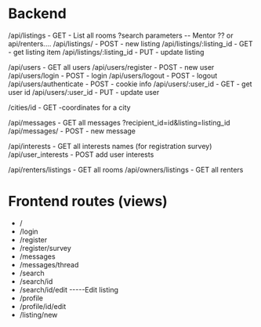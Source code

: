 # Backend 
/api/listings - GET - List all rooms ?search parameters -- Mentor ?? or api/renters....
/api/listings/ - POST - new listing
/api/listings/:listing_id - GET - get listing item
/api/listings/:listing_id - PUT - update listing


/api/users - GET all users
/api/users/register - POST - new user
/api/users/login - POST - login
/api/users/logout - POST - logout
/api/users/authenticate - POST - cookie info
/api/users/:user_id - GET - get user id
/api/users/:user_id - PUT - update user

/cities/id - GET -coordinates for a city

/api/messages - GET all messages ?recipient_id=id&listing=listing_id
/api/messages/ - POST - new message

/api/interests - GET all interests names (for registration survey)
/api/user_interests - POST add user interests

/api/renters/listings -  GET all rooms
/api/owners/listings - GET all renters

# Frontend routes (views)

- /
- /login
- /register
- /register/survey
- /messages
- /messages/thread
- /search
- /search/id
- /search/id/edit -----Edit listing
- /profile
- /profile/id/edit
- /listing/new